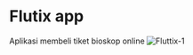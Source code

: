 # Flutix app

Aplikasi membeli tiket bioskop online
![Fluttix-1](https://user-images.githubusercontent.com/50374971/102185113-24278480-3ee3-11eb-8291-85948d2ae3fb.png)
